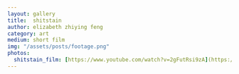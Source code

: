 ```yaml
---
layout: gallery
title:  shitstain
author: elizabeth zhiying feng
category: art
medium: short film
img: "/assets/posts/footage.png"
photos: 
  shitstain_film: [https://www.youtube.com/watch?v=2gFutRsi9zA](https://www.youtube.com/embed/2gFutRsi9zA?si=0X2RKLe6wOnKSsv5)https://www.youtube.com/embed/2gFutRsi9zA?si=0X2RKLe6wOnKSsv5
---
```

